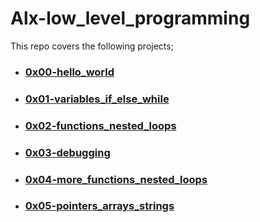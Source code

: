 # Alx-low_level_programming
This repo covers the following projects;

- ### [0x00-hello_world](https://github.com/ginabeki/alx-low_level_programming/tree/master/0x00-hello_world)
- ### [0x01-variables_if_else_while](https://github.com/ginabeki/alx-low_level_programming/tree/master/0x01-variables_if_else_while)
- ### [0x02-functions_nested_loops](https://github.com/ginabeki/alx-low_level_programming/tree/master/0x02-functions_nested_loops)
- ### [0x03-debugging](https://github.com/ginabeki/alx-low_level_programming/tree/master/0x03-debugging)
- ### [0x04-more_functions_nested_loops](https://github.com/ginabeki/alx-low_level_programming/tree/master/0x04-more_functions_nested_loops)
- ### [0x05-pointers_arrays_strings](https://github.com/ginabeki/alx-low_level_programming/tree/master/0x05-pointers_arrays_strings)
